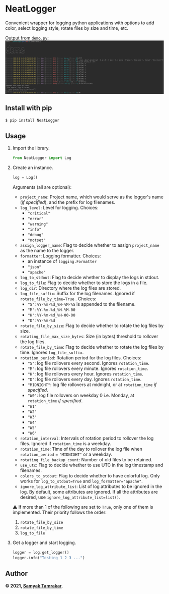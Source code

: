 # NeatLogger
Convenient wrapper for logging python applications with options to add color, select logging style, rotate files by size and time, etc.

Output from [`demo.py`](https://github.com/srtamrakar/python-logger/blob/master/demo.py):
![demo logs](https://raw.githubusercontent.com/srtamrakar/python-logger/master/docs/demo-logs.png)

## Install with pip
```bash
$ pip install NeatLogger
```

## Usage
1. Import the library.
    ```python
    from NeatLogger import Log
    ```

1. Create an instance.
    ```python
    log = Log()
    ```
    Arguments (all are optional):
    * `project_name`: Project name, which would serve as the logger's name (*if specified*), and the prefix for log filenames.
    * `log_level`: Level for logging. Choices:
        * `"critical"`
        * `"error"`
        * `"warning"`
        * `"info"`
        * `"debug"`
        * `"notset"`
    * `assign_logger_name`: Flag to decide whether to assign `project_name` as the name to the logger.
    * `formatter`: Logging formatter. Choices:
        * an instance of `logging.Formatter`
        * `"json"`
        * `"apache"`
    * `log_to_stdout`: Flag to decide whether to display the logs in stdout.
    * `log_to_file`: Flag to decide whether to store the logs in a file.
    * `log_dir`: Directory where the log files are stored.
    * `log_file_suffix`: Suffix for the log filenames. Ignored if `rotate_file_by_time=True` . Choices:
        * `"S"`: `%Y-%m-%d_%H-%M-%S` is appended to the filename.
        * `"M"`: `%Y-%m-%d_%H-%M-00`
        * `"H"`: `%Y-%m-%d_%H-00-00`
        * `"D"`: `%Y-%m-%d`
    * `rotate_file_by_size`: Flag to decide whether to rotate the log files by size.
    * `rotating_file_max_size_bytes`: Size (in bytes) threshold to rollover the log files.
    * `rotate_file_by_time`: Flag to decide whether to rotate the log files by time. Ignores `log_file_suffix`.
    * `rotation_period`: Rotation period for the log files. Choices:
        * `"S"`: log file rollovers every second. Ignores `rotation_time`.
        * `"M"`: log file rollovers every minute. Ignores `rotation_time`.
        * `"H"`: log file rollovers every hour. Ignores `rotation_time`.
        * `"D"`: log file rollovers every day. Ignores `rotation_time`.
        * `"MIDNIGHT"`: log file rollovers at midnight, or at `rotation_time` *if specified*.
        * `"W0"`: log file rollovers on weekday 0 i.e. Monday, at `rotation_time` *if specified*.
        * `"W1"`
        * `"W2"`
        * `"W3"`
        * `"W4"`
        * `"W5"`
        * `"W6"`
    * `rotation_interval`: Intervals of rotation period to rollover the log files. Ignored if `rotation_time` is a weekday.
    * `rotation_time`: Time of the day to rollover the log file when `rotation_period` = `"MIDNIGHT"` or a weekday.
    * `rotating_file_backup_count`: Number of old files to be retained.
    * `use_utc`: Flag to decide whether to use UTC in the log timestamp and filenames.
    * `colors_to_stdout`: Flag to decide whether to have colorful log. Only works for `log_to_stdout=True` and `log_formatter="apache"`.
    * `ignore_log_attribute_list`: List of log attributes to be ignored in the log. By default, some attributes are ignored. If all the attributes are desired, use `ignore_log_attribute_list=list()`.

    :warning: If more than 1 of the following are set to `True`, only one of them is implemented. Their priority follows the order:
    1. `rotate_file_by_size`
    1. `rotate_file_by_time`
    1. `log_to_file`

1. Get a logger and start logging.
    ```python
    logger = log.get_logger()
    logger.info("Testing 1 2 3 ...")
    ```

## Author

**&copy; 2021, [Samyak Tamrakar](https://www.linkedin.com/in/srtamrakar/)**.
